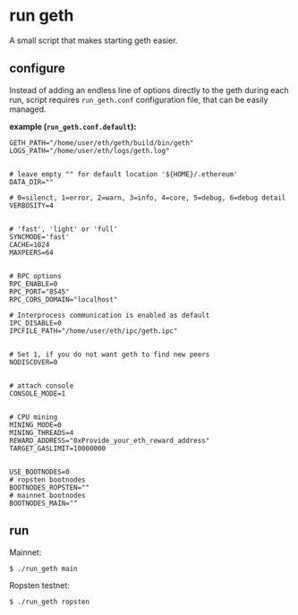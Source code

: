 # run geth

A small script that makes starting geth easier.

## configure
Instead of adding an endless line of options directly to the geth during each run,
script requires ```run_geth.conf``` configuration file, that can be easily managed.


**example (```run_geth.conf.default```):**
```
GETH_PATH="/home/user/eth/geth/build/bin/geth"
LOGS_PATH="/home/user/eth/logs/geth.log"


# leave empty "" for default location '${HOME}/.ethereum'
DATA_DIR=""

# 0=silenct, 1=error, 2=warn, 3=info, 4=core, 5=debug, 6=debug detail
VERBOSITY=4


# 'fast', 'light' or 'full'
SYNCMODE='fast'
CACHE=1024
MAXPEERS=64


# RPC options
RPC_ENABLE=0
RPC_PORT="8545"
RPC_CORS_DOMAIN="localhost"

# Interprocess communication is enabled as default
IPC_DISABLE=0
IPCFILE_PATH="/home/user/eth/ipc/geth.ipc"


# Set 1, if you do not want geth to find new peers
NODISCOVER=0


# attach console
CONSOLE_MODE=1


# CPU mining
MINING_MODE=0
MINING_THREADS=4
REWARD_ADDRESS="0xProvide_your_eth_reward_address"
TARGET_GASLIMIT=10000000


USE_BOOTNODES=0
# ropsten bootnodes
BOOTNODES_ROPSTEN=""
# mainnet bootnodes
BOOTNODES_MAIN=""
```

## run
Mainnet:
```
$ ./run_geth main
```
Ropsten testnet:
```
$ ./run_geth ropsten
```
